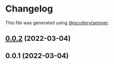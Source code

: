 # Changelog

This file was generated using [@jscutlery/semver](https://github.com/jscutlery/semver).

## [0.0.2](https://github.com/cloudmagick/commander-zod/compare/commander-zod-0.0.1...commander-zod-0.0.2) (2022-03-04)



## 0.0.1 (2022-03-04)

